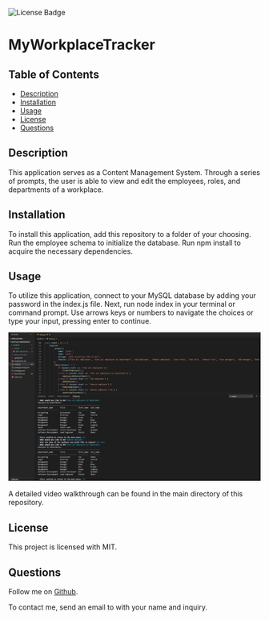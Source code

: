 ![License Badge](https://img.shields.io/badge/license-MIT-brightgreen)

# MyWorkplaceTracker

## Table of Contents
* [Description](#description)
* [Installation](#installation)
* [Usage](#usage)
* [License](#license)
* [Questions](#questions)

## Description
This application serves as a Content Management System. Through a series of prompts, the user is able to view and edit the employees, roles, and departments of a workplace.

## Installation
To install this application, add this repository to a folder of your choosing. Run the employee schema to initialize the database. Run npm install to acquire the necessary dependencies.

## Usage
To utilize this application, connect to your MySQL database by adding your password in the index.js file. Next, run node index in your terminal or command prompt. Use arrows keys or numbers to navigate the choices or type your input, pressing enter to continue. 

![workplaceTrackerThumbnail](./assets/workplaceTrackerThumbnail.PNG)

A detailed video walkthrough can be found in the main directory of this repository.

## License
This project is licensed with MIT.

## Questions
Follow me on [Github](https://github.com/).

To contact me, send an email to  with your name and inquiry.
